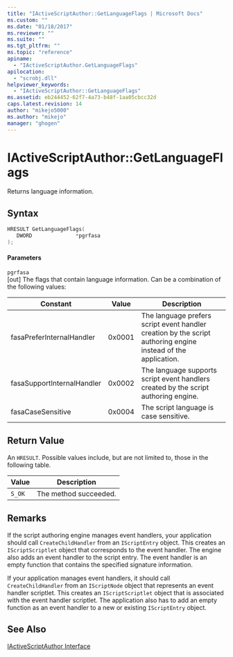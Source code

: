 ```yaml
---
title: "IActiveScriptAuthor::GetLanguageFlags | Microsoft Docs"
ms.custom: ""
ms.date: "01/18/2017"
ms.reviewer: ""
ms.suite: ""
ms.tgt_pltfrm: ""
ms.topic: "reference"
apiname: 
  - "IActiveScriptAuthor.GetLanguageFlags"
apilocation: 
  - "scrobj.dll"
helpviewer_keywords: 
  - "IActiveScriptAuthor::GetLanguageFlags"
ms.assetid: eb244452-62f7-4a73-b48f-1aa05cbcc32d
caps.latest.revision: 14
author: "mikejo5000"
ms.author: "mikejo"
manager: "ghogen"
---
```

# IActiveScriptAuthor::GetLanguageFlags
Returns language information.  
  
## Syntax  
  
```cpp
HRESULT GetLanguageFlags(  
   DWORD              *pgrfasa  
);  
```  
  
#### Parameters  
 `pgrfasa`  
 [out] The flags that contain language information. Can be a combination of the following values:  
  
|Constant|Value|Description|  
|--------------|-----------|-----------------|  
|fasaPreferInternalHandler|0x0001|The language prefers script event handler creation by the script authoring engine instead of the application.|  
|fasaSupportInternalHandler|0x0002|The language supports script event handlers created by the script authoring engine.|  
|fasaCaseSensitive|0x0004|The script language is case sensitive.|  
  
## Return Value  
 An `HRESULT`. Possible values include, but are not limited to, those in the following table.  
  
|Value|Description|  
|-----------|-----------------|  
|`S_OK`|The method succeeded.|  
  
## Remarks  
 If the script authoring engine manages event handlers, your application should call `CreateChildHandler` from an `IScriptEntry` object. This creates an `IScriptScriptlet` object that corresponds to the event handler. The engine also adds an event handler to the script entry. The event handler is an empty function that contains the specified signature information.  
  
 If your application manages event handlers, it should call `CreateChildHandler` from an `IScriptNode` object that represents an event handler scriptlet. This creates an `IScriptScriptlet` object that is associated with the event handler scriptlet. The application also has to add an empty function as an event handler to a new or existing `IScriptEntry` object.  
  
## See Also  
 [IActiveScriptAuthor Interface](../../winscript/reference/iactivescriptauthor-interface.md)
